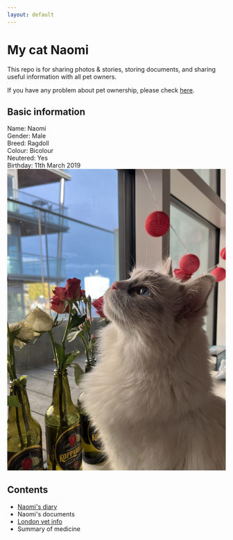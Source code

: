 ```yaml
---
layout: default
---
```


# My cat Naomi
This repo is for sharing photos & stories, storing documents, and sharing useful information with all pet owners. <br>

If you have any problem about pet ownership, please check [here](https://www.justgreatlawyers.com/pet-paperwork).

## Basic information
Name: Naomi <br>
Gender: Male <br>
Breed: Ragdoll <br>
Colour: Bicolour <br>
Neutered: Yes <br>
Birthday: 11th March 2019 <br>
![naomi](pics/naomi2.jpg)

## Contents
- [Naomi's diary](subsec/naomi_diary.md)<br>
- Naomi's documents<br>
- [London vet info](subsec/london_vet_info.md)<br>
- Summary of medicine<br>

